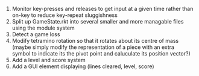 1. Monitor key-presses and releases to get input at a given time rather than on-key to reduce key-repeat sluggishness
2. Split up GameState.rkt into several smaller and more managable files using the module system
3. Detect a game loss
4. Modify tetramino rotation so that it rotates about its centre of mass (maybe simply modify the representation of a piece with an extra symbol to indicate its the pivot point and caluculate its position vector?)
5. Add a level and score system
6. Add a GUI element displaying (lines cleared, level, score)